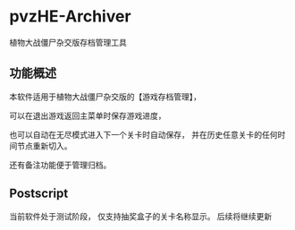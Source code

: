 # pvzHE-Archiver
 植物大战僵尸杂交版存档管理工具


## 功能概述

本软件适用于植物大战僵尸杂交版的【游戏存档管理】，

可以在退出游戏返回主菜单时保存游戏进度，

也可以自动在无尽模式进入下一个关卡时自动保存，
并在历史任意关卡的任何时间节点重新切入。

还有备注功能便于管理归档。

## Postscript

当前软件处于测试阶段，
仅支持抽奖盒子的关卡名称显示。
后续将继续更新